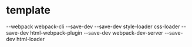 # template

--webpack webpack-cli --save-dev
--save-dev style-loader css-loader
--save-dev html-webpack-plugin
--save-dev webpack-dev-server
--save-dev html-loader